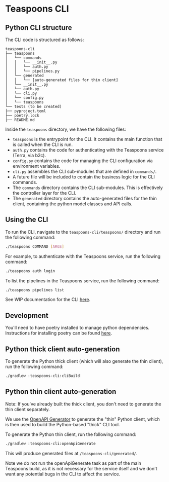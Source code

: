 # Teaspoons CLI

## Python CLI structure
The CLI code is structured as follows:
```
teaspoons-cli
├── teaspoons
│   └── commands
│   │   └── __init__.py
│   │   └── auth.py
│   │   └── pipelines.py
│   └── generated
│   │   └── [auto-generated files for thin client]
│   └── __init__.py
│   └── auth.py
│   └── cli.py
│   └── config.py
│   └── teaspoons
└── tests (to be created)
├── pyproject.toml
├── poetry.lock
├── README.md
```

Inside the `teaspoons` directory, we have the following files:
- `teaspoons` is the entrypoint for the CLI. It contains the main function that is called when the CLI is run.
- `auth.py` contains the code for authenticating with the Teaspoons service (Terra, via b2c).
- `config.py` contains the code for managing the CLI configuration via environment variables.
- `cli.py` assembles the CLI sub-modules that are defined in `commands/`. 
- A future file will be included to contain the business logic for the CLI commands.
- The `commands` directory contains the CLI sub-modules. This is effectively the controller layer for the CLI.
- The `generated` directory contains the auto-generated files for the thin client, containing the python model classes and API calls.


## Using the CLI
To run the CLI, navigate to the `teaspoons-cli/teaspoons/` directory and run the following command:
```bash
./teaspoons COMMAND [ARGS]
```

For example, to authenticate with the Teaspoons service, run the following command:
```bash
./teaspoons auth login
```

To list the pipelines in the Teaspoons service, run the following command:
```bash
./teaspoons pipelines list
```

See WIP documentation for the CLI [here](https://docs.google.com/document/d/1ovbcHCzdyuC8RjFfkVJZiuDTQ_UAVrglSxSGaZwppoY/edit?tab=t.0#heading=h.jfsr3j3x0zjr).


## Development
You'll need to have poetry installed to manage python dependencies. Instructions for installing poetry can be found [here](https://python-poetry.org/docs/).


## Python thick client auto-generation
To generate the Python thick client (which will also generate the thin client), run the following command:
```bash
./gradlew :teaspoons-cli:cliBuild
```


## Python thin client auto-generation
Note: If you've already built the thick client, you don't need to generate the thin client separately.

We use the [OpenAPI Generator](https://github.com/OpenAPITools/openapi-generator) to generate the "thin" Python client,
which is then used to build the Python-based "thick" CLI tool.

To generate the Python thin client, run the following command:
```bash
./gradlew :teaspoons-cli:openApiGenerate
```

This will produce generated files at `/teaspoons-cli/generated/`.

Note we do not run the openApiGenerate task as part of the main Teaspoons build, as it is not necessary for the 
service itself and we don't want any potential bugs in the CLI to affect the service.

